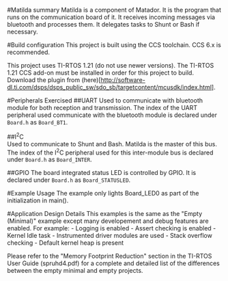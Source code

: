 #Matilda summary
Matilda is a component of Matador. It is the program that runs on the 
communication board of it. It receives incoming messages via bluetooth
and processes them. It delegates tasks to Shunt or Bash if necessary.

#Build configuration
This project is built using the CCS toolchain. CCS 6.x is recommended.

This project uses TI-RTOS 1.21 (do not use newer versions). The TI-RTOS 1.21
CCS add-on must be installed in order for this project to build. Download the
plugin from (here)[http://software-dl.ti.com/dsps/dsps_public_sw/sdo_sb/targetcontent/mcusdk/index.html].

#Peripherals Exercised
##UART
Used to communicate with bluetooth module for both reception and transmission.
The index of the UART peripheral used communicate with the bluetooth module is
declared under `Board.h` as `Board_BT1`.

##I<sup>2</sup>C	
Used to communicate to Shunt and Bash. Matilda is the master of this bus.
The index of the I<sup>2</sup>C peripheral used for this inter-module bus is
declared under `Board.h` as `Board_INTER`.

##GPIO
The board integrated status LED is controlled by GPIO. It is declared under 
`Board.h` as `Board_STATUSLED`.

#Example Usage
The example only lights Board_LED0 as part of the initialization in main().

#Application Design Details
This examples is the same as the "Empty (Minimal)" example except many
developement and debug features are enabled. For example:
    - Logging is enabled
    - Assert checking is enabled
    - Kernel Idle task
    - Instrumented driver modules are used
    - Stack overflow checking
    - Default kernel heap is present

Please refer to the "Memory Footprint Reduction" section in the TI-RTOS User
Guide (spruhd4.pdf) for a complete and detailed list of the differences
between the empty minimal and empty projects.
